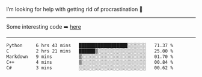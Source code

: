 I’m looking for help with getting rid of procrastination 🤔

-----

Some interesting code :arrow_right: [here](https://github.com/zhen8838/playground)

-----

<!--START_SECTION:waka-->

```txt
Python     6 hrs 43 mins   ██████████████████░░░░░░░   71.37 %
C          2 hrs 21 mins   ██████▒░░░░░░░░░░░░░░░░░░   25.00 %
Markdown   9 mins          ▒░░░░░░░░░░░░░░░░░░░░░░░░   01.70 %
C++        4 mins          ▒░░░░░░░░░░░░░░░░░░░░░░░░   00.84 %
C#         3 mins          ░░░░░░░░░░░░░░░░░░░░░░░░░   00.62 %
```

<!--END_SECTION:waka-->

<!--
**zhen8838/zhen8838** is a ✨ _special_ ✨ repository because its `README.md` (this file) appears on your GitHub profile.

Here are some ideas to get you started:

- 🔭 I’m currently working on ...
- 🌱 I’m currently learning ...
- 👯 I’m looking to collaborate on ...
 ...
- 💬 Ask me about ...
- 📫 How to reach me: ...
- 😄 Pronouns: ...
- ⚡ Fun fact: ...
-->
